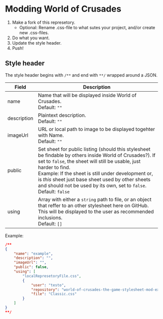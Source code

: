 # Modding World of Crusades
1. Make a fork of this represetory.
	- Optional: Rename .css-file to what sutes your project, and/or create new .css-files.
2. Do what you want.
3. Update the style header.
4. Push!

## Style header
The style header begins with `/**` and end with `**/` wrapped around a JSON.

|Field|Description|
|-|-|
|name|Name that will be displayed inside World of Crusades.<br>Default: `""`|
|description|Plaintext description.<br>Default: `""`|
|imageUrl|URL or local path to image to be displayed togehter with Name.<br>Default: `""`|
|public|Set sheet for public listing (should this stylesheet be findable by others inside World of Crusades?). If set to `false`, the sheet will still be usable, just harder to find.<br>Example: If the sheet is still under development or, is _this_ sheet just base sheet used by other sheets and should not be used by its own, set to `false`.<br>Default: `false`|
|using|Array with either a `string` path to file, or an object that reffer to an other stylesheet here on GitHub. This will be displayed to the user as recommended inclusions.<br>Default: `[]`|

Example:
```JSON
/**
{
	"name": "example",
	"description": "",
	"imageUrl": "",
	"public": false,
	"using": [
		"localRepresetoryFile.css",
		{
			"user": "testo",
			"repository": "world-of-crusades-the-game-stylesheet-mod-example",
			"file": "Classic.css"
		}
	]
}
**/
```